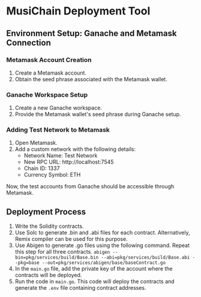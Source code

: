 
# MusiChain Deployment Tool

## Environment Setup: Ganache and Metamask Connection

### Metamask Account Creation
1. Create a Metamask account.
2. Obtain the seed phrase associated with the Metamask wallet.

### Ganache Workspace Setup
1. Create a new Ganache workspace.
2. Provide the Metamask wallet's seed phrase during Ganache setup.

### Adding Test Network to Metamask
1. Open Metamask.
2. Add a custom network with the following details:
    - Network Name: Test Network
    - New RPC URL: http://localhost:7545
    - Chain ID: 1337
    - Currency Symbol: ETH

Now, the test accounts from Ganache should be accessible through Metamask.

## Deployment Process

1. Write the Solidity contracts.
2. Use Solc to generate .bin and .abi files for each contract. Alternatively, Remix compiler can be used for this purpose.
3. Use Abigen to generate .go files using the following command. Repeat this step for all three contracts.
`abigen --bin=pkg/services/build/Base.bin --abi=pkg/services/build/Base.abi --pkg=base --out=pkg/services/abigen/base/baseContract.go`
4. In the `main.go` file, add the private key of the account where the contracts will be deployed.
5. Run the code in `main.go`. This code will deploy the contracts and generate the `.env` file containing contract addresses.
